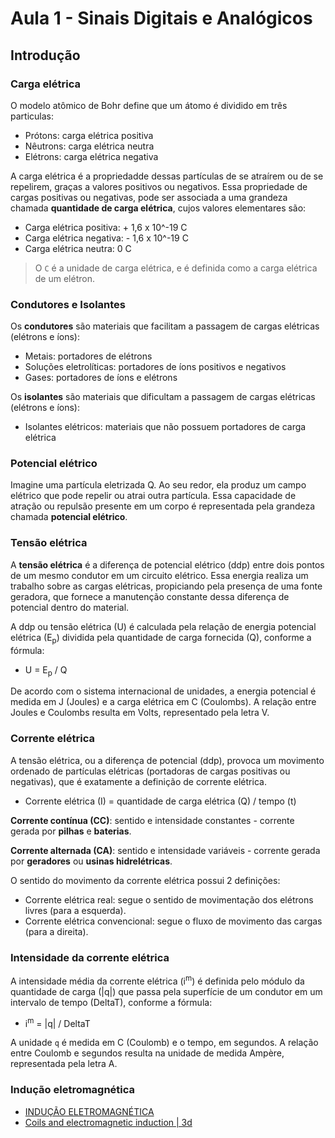 # Aula 1 - Sinais Digitais e Analógicos

## Introdução

### Carga elétrica

O modelo atômico de Bohr define que um átomo é dividido em três particulas:

- Prótons: carga elétrica positiva
- Nêutrons: carga elétrica neutra
- Elétrons: carga elétrica negativa

A carga elétrica é a propriedadde dessas partículas de se atraírem ou de se repelirem, graças a valores positivos ou negativos. Essa propriedade de cargas positivas ou negativas, pode ser associada a uma grandeza chamada **quantidade de carga elétrica**, cujos valores elementares são:

- Carga elétrica positiva: + 1,6 x 10^-19 C
- Carga elétrica negativa: - 1,6 x 10^-19 C
- Carga elétrica neutra: 0 C

> O `C` é a unidade de carga elétrica, e é definida como a carga elétrica de um elétron.

### Condutores e Isolantes

Os **condutores** são materiais que facilitam a passagem de cargas elétricas (elétrons e íons):

- Metais: portadores de elétrons
- Soluções eletrolíticas: portadores de íons positivos e negativos
- Gases: portadores de íons e elétrons

Os **isolantes** são materiais que dificultam a passagem de cargas elétricas (elétrons e íons):

- Isolantes elétricos: materiais que não possuem portadores de carga elétrica

### Potencial elétrico

Imagine uma partícula eletrizada Q. Ao seu redor, ela produz um campo elétrico que pode repelir ou atrai outra partícula. Essa capacidade de atração ou repulsão presente em um corpo é representada pela grandeza chamada **potencial elétrico**.

### Tensão elétrica

A **tensão elétrica** é a diferença de potencial elétrico (ddp) entre dois pontos de um mesmo condutor em um circuito elétrico. Essa energia realiza um trabalho sobre as cargas elétricas, propiciando pela presença de uma fonte geradora, que fornece a manutenção constante dessa diferença de potencial dentro do material.

A ddp ou tensão elétrica (U) é calculada pela relação de energia potencial elétrica (E<sub>p</sub>) dividida pela quantidade de carga fornecida (Q), conforme a fórmula:

- U = E<sub>p</sub> / Q

De acordo com o sistema internacional de unidades, a energia potencial é medida em J (Joules) e a carga elétrica em C (Coulombs). A relação entre Joules e Coulombs resulta em Volts, representado pela letra V.

### Corrente elétrica

A tensão elétrica, ou a diferença de potencial (ddp), provoca um movimento ordenado de partículas elétricas (portadoras de cargas positivas ou negativas), que é exatamente a definição de corrente elétrica.

- Corrente elétrica (I) = quantidade de carga elétrica (Q) / tempo (t)

**Corrente contínua (CC)**: sentido e intensidade constantes - corrente gerada por **pilhas** e **baterias**.

**Corrente alternada (CA)**: sentido e intensidade variáveis - corrente gerada por **geradores** ou **usinas hidrelétricas**.

O sentido do movimento da corrente elétrica possui 2 definições:

- Corrente elétrica real: segue o sentido de movimentação dos elétrons livres (para a esquerda).
- Corrente elétrica convencional: segue o fluxo de movimento das cargas (para a direita).

### Intensidade da corrente elétrica

A intensidade média da corrente elétrica (i<sup>m</sup>) é definida pelo módulo da quantidade de carga (|q|) que passa pela superfície de um condutor em um intervalo de tempo (DeltaT), conforme a fórmula:

- i<sup>m</sup> = |q| / DeltaT

A unidade `q` é medida em C (Coulomb) e o tempo, em segundos. A relação entre Coulomb e segundos resulta na unidade de medida Ampère, representada pela letra A.

### Indução eletromagnética

- [INDUÇÃO ELETROMAGNÉTICA](https://www.youtube.com/watch?v=XXTnXZzB0GQ)
- [Coils and electromagnetic induction | 3d](https://www.youtube.com/shorts/sixiectOp30)
